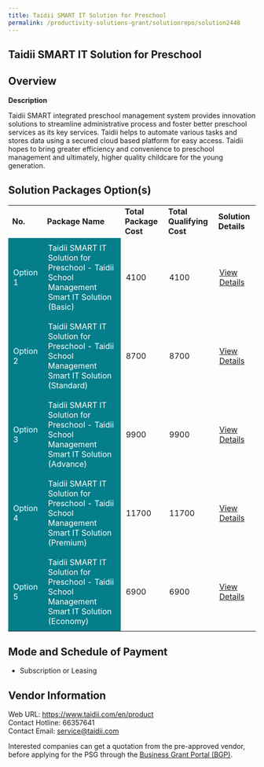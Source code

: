 ```yaml
---
title: Taidii SMART IT Solution for Preschool
permalink: /productivity-solutions-grant/solutionrepo/solution2448
---
```


## Taidii SMART IT Solution for Preschool

## Overview

**Description**

Taidii SMART integrated preschool management system provides innovation solutions to streamline administrative process and foster better preschool services as its key services. Taidii helps to automate various tasks and stores data using a secured cloud based platform for easy access. Taidii hopes to bring greater efficiency and convenience to preschool management and ultimately, higher quality childcare for the young generation.

## Solution Packages Option(s)

<table>
<tr>
<td><b>No.</b></td>
<td><b>Package Name</b></td>
<td><b>Total Package Cost</b></td>
<td><b>Total Qualifying Cost</b></td>
<td><b>Solution Details</b></td>
</tr>
<tr>
<td style='padding: 10px; background-color: #037E8A; color: #FFFFFF;'>Option 1</td>
<td style='padding: 10px; background-color: #037E8A; color: #FFFFFF;'>Taidii SMART IT Solution for Preschool - Taidii School Management Smart  IT Solution (Basic)</td>
<td style='padding: 10px;'>4100</td>
<td style='padding: 10px;'>4100</td>
<td style='padding: 10px;'><a href='https://www.gobusiness.gov.sg/images/psg/Desentitised_Taidii_20200641_Annex_3_Part_1.pdf' target='_blank'>View Details</a></td>
</tr>
<tr>
<td style='padding: 10px; background-color: #037E8A; color: #FFFFFF;'>Option 2</td>
<td style='padding: 10px; background-color: #037E8A; color: #FFFFFF;'>Taidii SMART IT Solution for Preschool - Taidii School Management Smart IT Solution (Standard)</td>
<td style='padding: 10px;'>8700</td>
<td style='padding: 10px;'>8700</td>
<td style='padding: 10px;'><a href='https://www.gobusiness.gov.sg/images/psg/Desentitised_Taidii_20200641_Annex_3_Part_2.pdf' target='_blank'>View Details</a></td>
</tr>
<tr>
<td style='padding: 10px; background-color: #037E8A; color: #FFFFFF;'>Option 3</td>
<td style='padding: 10px; background-color: #037E8A; color: #FFFFFF;'>Taidii SMART IT Solution for Preschool - Taidii School Management Smart IT Solution (Advance)</td>
<td style='padding: 10px;'>9900</td>
<td style='padding: 10px;'>9900</td>
<td style='padding: 10px;'><a href='https://www.gobusiness.gov.sg/images/psg/Desentitised_Taidii_20200641_Annex_3_Part_3.pdf' target='_blank'>View Details</a></td>
</tr>
<tr>
<td style='padding: 10px; background-color: #037E8A; color: #FFFFFF;'>Option 4</td>
<td style='padding: 10px; background-color: #037E8A; color: #FFFFFF;'>Taidii SMART IT Solution for Preschool - Taidii School Management Smart IT Solution (Premium)</td>
<td style='padding: 10px;'>11700</td>
<td style='padding: 10px;'>11700</td>
<td style='padding: 10px;'><a href='https://www.gobusiness.gov.sg/images/psg/Desentitised_Taidii_20200641_Annex_3_Part_4.pdf' target='_blank'>View Details</a></td>
</tr>
<tr>
<td style='padding: 10px; background-color: #037E8A; color: #FFFFFF;'>Option 5</td>
<td style='padding: 10px; background-color: #037E8A; color: #FFFFFF;'>Taidii SMART IT Solution for Preschool - Taidii School Management Smart IT Solution (Economy)</td>
<td style='padding: 10px;'>6900</td>
<td style='padding: 10px;'>6900</td>
<td style='padding: 10px;'><a href='https://www.gobusiness.gov.sg/images/psg/Desentitised_Taidii_20200641_Annex_3_Part_5.pdf' target='_blank'>View Details</a></td>
</tr>
</table>

## Mode and Schedule of Payment

 - Subscription or Leasing

## Vendor Information

 Web URL: https://www.taidii.com/en/product <br>Contact Hotline: 66357641 <br>Contact Email: service@taidii.com <br>

Interested companies can get a quotation from the pre-approved vendor, before applying for the PSG through the <a href='https://www.businessgrants.gov.sg/' target='_blank' rel='noopener'>Business Grant Portal (BGP)</a>.

<script src="/jquery/resize-tables.js"></script>
